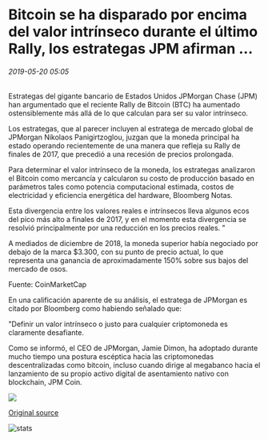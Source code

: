 # Bitcoin se ha disparado por encima del valor intrínseco durante el último Rally, los estrategas JPM afirman ...

###### 2019-05-20 05:05

Estrategas del gigante bancario de Estados Unidos JPMorgan Chase (JPM) han argumentado que el reciente Rally de Bitcoin (BTC) ha aumentado ostensiblemente más allá de lo que calculan para ser su valor intrínseco.

Los estrategas, que al parecer incluyen al estratega de mercado global de JPMorgan Nikolaos Panigirtzoglou, juzgan que la moneda principal ha estado operando recientemente de una manera que refleja su Rally de finales de 2017, que precedió a una recesión de precios prolongada.

Para determinar el valor intrínseco de la moneda, los estrategas analizaron el Bitcoin como mercancía y calcularon su costo de producción basado en parámetros tales como potencia computacional estimada, costos de electricidad y eficiencia energética del hardware, Bloomberg Notas.

Esta divergencia entre los valores reales e intrínsecos lleva algunos ecos del pico más alto a finales de 2017, y en el momento esta divergencia se resolvió principalmente por una reducción en los precios reales. "

A mediados de diciembre de 2018, la moneda superior había negociado por debajo de la marca $3.300, con su punto de precio actual, lo que representa una ganancia de aproximadamente 150% sobre sus bajos del mercado de osos.

Fuente: CoinMarketCap

En una calificación aparente de su análisis, el estratega de JPMorgan es citado por Bloomberg como habiendo señalado que:

"Definir un valor intrínseco o justo para cualquier criptomoneda es claramente desafiante.

Como se informó, el CEO de JPMorgan, Jamie Dimon, ha adoptado durante mucho tiempo una postura escéptica hacia las criptomonedas descentralizadas como bitcoin, incluso cuando dirige al megabanco hacia el lanzamiento de su propio activo digital de asentamiento nativo con blockchain, JPM Coin.

![](https://s3.cointelegraph.com/storage/uploads/view/ea3508243bd04742c8e1939b01c232a7.png)

[Original source](https://cointelegraph.com/news/bitcoin-has-soared-above-intrinsic-value-during-latest-rally-jpm-strategists-claim)

![stats](https://c.statcounter.com/11760860/0/a89fa40b/1/ "stats")